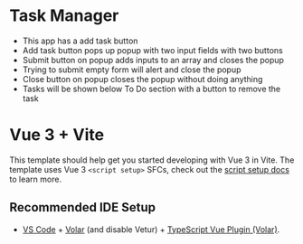 # Task Manager

- This app has a add task button
- Add task button pops up popup with two input fields with two buttons
- Submit button on popup adds inputs to an array and closes the popup
- Trying to submit empty form will alert and close the popup
- Close button on popup closes the popup without doing anything
- Tasks will be shown below To Do section with a button to remove the task

# Vue 3 + Vite

This template should help get you started developing with Vue 3 in Vite. The template uses Vue 3 `<script setup>` SFCs, check out the [script setup docs](https://v3.vuejs.org/api/sfc-script-setup.html#sfc-script-setup) to learn more.

## Recommended IDE Setup

- [VS Code](https://code.visualstudio.com/) + [Volar](https://marketplace.visualstudio.com/items?itemName=Vue.volar) (and disable Vetur) + [TypeScript Vue Plugin (Volar)](https://marketplace.visualstudio.com/items?itemName=Vue.vscode-typescript-vue-plugin).
